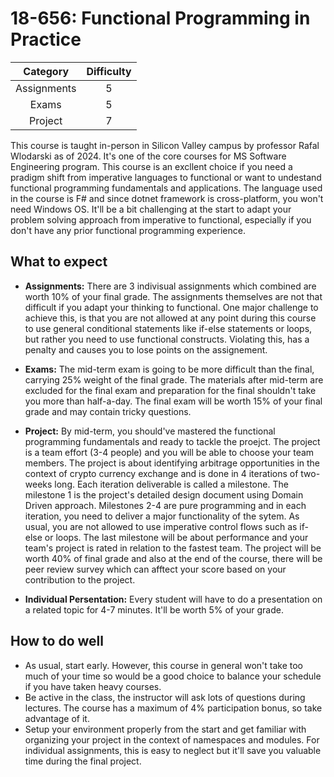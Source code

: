 # 18-656: Functional Programming in Practice

| Category    | Difficulty |
|:-:          | :-:        |
| Assignments | 5          |
| Exams       | 5          |
| Project     | 7          |

This course is taught in-person in Silicon Valley campus by professor Rafal Wlodarski as of 2024. It's one of the core courses for MS Software Engineering program. This course is an excllent choice if you need a pradigm shift from imperative languages to functional or want to undestand functional programming fundamentals and applications. The language used in the course is F# and since dotnet framework is cross-platform, you won't need Windows OS. It'll be a bit challenging at the start to adapt your problem solving approach from imperative to functional, especially if you don't have any prior functional programming experience.

## What to expect

- **Assignments:** There are 3 indivisual assignments which combined are worth 10% of your final grade. The assignments themselves are not that difficult if you adapt your thinking to functional. One major challenge to achieve this, is that you are not allowed at any point during this course to use general conditional statements like if-else statements or loops, but rather you need to use functional constructs. Violating this, has a penalty and causes you to lose points on the assignement.
  
- **Exams:** The mid-term exam is going to be more difficult than the final, carrying 25% weight of the final grade. The materials after mid-term are excluded for the final exam and preparation for the final shouldn't take you more than half-a-day. The final exam will be worth 15% of your final grade and may contain tricky questions.

- **Project:** By mid-term, you should've mastered the functional programming fundamentals and ready to tackle the proejct. The project is a team effort (3-4 people) and you will be able to choose your team members. The project is about identifying arbitrage opportunities in the context of crypto currency exchange and is done in 4 iterations of two-weeks long. Each iteration deliverable is called a milestone. The milestone 1 is the project's detailed design document using Domain Driven approach. Milestones 2-4 are pure programming and in each iteration, you need to deliver a major functionality of the sytem. As usual, you are not allowed to use imperative control flows such as if-else or loops. The last milestone will be about performance and your team's project is rated in relation to the fastest team. The project will be worth 40% of final grade and also at the end of the course, there will be peer review survey which can afftect your score based on your contribution to the project.

- **Individual Persentation:** Every student will have to do a presentation on a related topic for 4-7 minutes. It'll be worth 5% of your grade.

## How to do well

- As usual, start early. However, this course in general won't take too much of your time so would be a good choice to balance your schedule if you have taken heavy courses.
- Be active in the class, the instructor will ask lots of questions during lectures. The course has a maximum of 4% participation bonus, so take advantage of it.
- Setup your environment properly from the start and get familiar with organizing your project in the context of namespaces and modules. For individual assignments, this is easy to neglect but
  it'll save you valuable time during the final project.  
